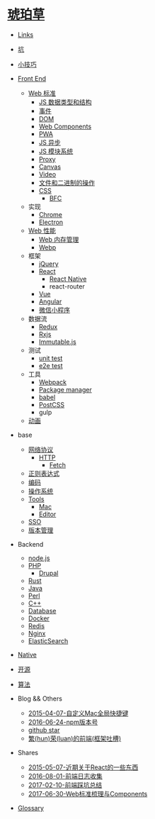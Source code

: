 # [琥珀草](INTRO.md)

* [Links](2014-05-14-links.md)
* [坑](2015-03-08-keng.md)
* [小技巧](2017-06-29-tips.md)

* [Front End](2014-05-14-frontend.md)
  * [Web 标准](2017-10-31-fe-standard.md)
    * [JS 数据类型和结构](2018-08-15-js-data.md)
    * [事件](2017-05-30-js-events.md)
    * [DOM](2018-03-22-dom.md)
    * [Web Components](2018-03-21-web-components.md)
    * [PWA](2017-07-06-pwa.md)
    * [JS 异步](2017-07-24-async.md)
    * [JS 模块系统](2017-10-10-js-module-system.md)
    * [Proxy](2018-03-23-js-proxy.md)
    * [Canvas](2017-03-21-canvas.md)
    * [Video](2017-03-13-video.md)
    * [文件和二进制的操作](2018-05-15-file.md)
    * [CSS](2017-05-30-css.md)
      * [BFC](2016-04-05-bfc.md)
  * 实现
    * [Chrome](2017-11-22-chrome.md)
    * [Electron](2017-07-13-electron.md)
  * [Web 性能](2015-12-21-performance.md)
    * [Web 内存管理](2017-02-21-js-memory.md)
    * [Webp](2016-04-28-webp.md)
  * 框架
    * [jQuery](2014-05-14-jquery.md)
    * [React](2017-05-27-react.md)
      * [React Native](2017-04-13-react-native.md)
      * react-router
    * [Vue](2017-07-26-vue.md)
    * [Angular](2014-06-21-angular.md)
    * [微信小程序](2017-06-30-wx-miniapp.md)
  * 数据流
    * [Redux](2016-03-23-redux.md)
    * [Rxjs](2017-06-28-rxjs.md)
    * [Immutable.js](2016-07-15-immutable.md)
  * 测试
    * [unit test](2017-06-02-unit-test.md)
    * [e2e test](2018-02-11-e2e-test.md)
  * 工具
    * [Webpack](2016-02-26-webpack.md)
    * [Package manager](2017-05-30-package-manager.md)
    * [babel](2017-05-30-babel.md)
    * [PostCSS](2018-06-26-postcss.md)
    * gulp
  * [动画](2017-08-11-animation.md)

* base
  * [网络协议](2017-05-26-protocol.md)
    * [HTTP](2018-05-18-http.md)
      * [Fetch](2018-05-18-fetch.md)
  * [正则表达式](2014-05-14-regular-expression.md)
  * [编码](2018-03-01-encode.md)
  * [操作系统](2017-12-21-os.md)
  * [Tools](2014-09-13-tools.md)
    * [Mac](2018-06-07-mac.md)
    * [Editor](2015-12-14-editor.md)
  * [SSO](2017-07-18-sso.md)
  * [版本管理](2014-07-01-revision-control.md)

* Backend
  * [node.js](2017-07-19-nodejs.md)
  * [PHP](2014-05-14-php.md)
    * [Drupal](2014-05-14-drupal.md)
  * [Rust](2018-03-16-rust.md)
  * [Java](2014-05-14-java.md)
  * [Perl](2014-05-14-perl.md)
  * [C++](2017-11-28-cpp.md)
  * [Database](2014-05-29-database.md)
  * [Docker](2016-03-22-docker.md)
  * [Redis](2017-11-17-redis.md)
  * [Nginx](2018-06-07-nginx.md)
  * [ElasticSearch](2017-04-20-elasticsearch.md)

* [Native](2017-05-11-native.md)

* [开源](2018-06-07-open-source.md)
* [算法](2018-06-07-algorithm.md)

* Blog && Others
  * [2015-04-07-自定义Mac全局快捷键](blog/2015-04-07-自定义Mac全局快捷键.md)
  * [2016-06-24-npm版本号](blog/2016-06-24-npm版本号.md)
  * [github star](blog/2018-01-02-github-star.md)
  * [繁(hun)荣(luan)的前端(框架吐槽)](blog/2017-01-06-frameworks.md)

* Shares
  * [2015-05-07-近期关于React的一些东西](blog/2015-05-07-近期关于React的一些东西.md)
  * [2016-08-01-前端日志收集](blog/2016-08-01-前端日志收集.md)
  * [2017-02-10-前端踩坑总结](blog/2017-02-10-前端踩坑总结.md)
  * [2017-06-30-Web标准梳理与Components](blog/2017-06-30-Web标准梳理与Components.md)

* [Glossary](GLOSSARY.md)
